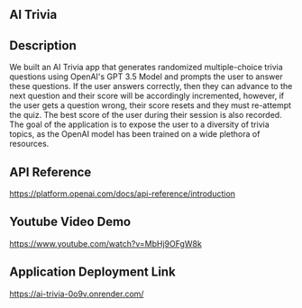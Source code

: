 ## AI Trivia

## Description
We built an AI Trivia app that generates randomized multiple-choice trivia questions using OpenAI's GPT 3.5 Model and prompts the user to answer these questions. If the user answers correctly, then they can advance to the next question and their score will be accordingly incremented, however, if the user gets a question wrong, their score resets and they must re-attempt the quiz. The best score of the user during their session is also recorded. The goal of the application is to expose the user to a diversity of trivia topics, as the OpenAI model has been trained on a wide plethora of resources.

## API Reference
https://platform.openai.com/docs/api-reference/introduction

## Youtube Video Demo
https://www.youtube.com/watch?v=MbHj9OFgW8k

## Application Deployment Link
https://ai-trivia-0o9v.onrender.com/
